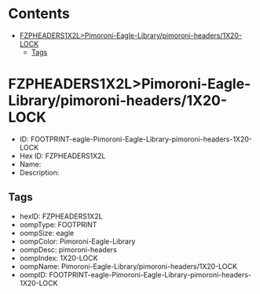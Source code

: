 



Contents
========

* [FZPHEADERS1X2L>Pimoroni-Eagle-Library/pimoroni-headers/1X20-LOCK](#fzpheaders1x2lpimoroni-eagle-librarypimoroni-headers1x20-lock)
	* [Tags](#tags)

# FZPHEADERS1X2L>Pimoroni-Eagle-Library/pimoroni-headers/1X20-LOCK

- ID: FOOTPRINT-eagle-Pimoroni-Eagle-Library-pimoroni-headers-1X20-LOCK
- Hex ID: FZPHEADERS1X2L
- Name: 
- Description: 

## Tags

- hexID: FZPHEADERS1X2L
- oompType: FOOTPRINT
- oompSize: eagle
- oompColor: Pimoroni-Eagle-Library
- oompDesc: pimoroni-headers
- oompIndex: 1X20-LOCK
- oompName: Pimoroni-Eagle-Library/pimoroni-headers/1X20-LOCK
- oompID: FOOTPRINT-eagle-Pimoroni-Eagle-Library-pimoroni-headers-1X20-LOCK
